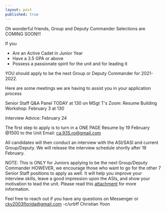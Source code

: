 ```yaml
---
layout: post
published: true
---
```

Oh wonderful friends,
Group and Deputy Commander Selections are COMING SOON!!!

If you

- Are an Active Cadet in Junior Year
- Have a 3.5 GPA or above
- Possess a passionate spirit for the unit and for leading it

YOU should apply to be the next Group or Deputy Commander for 2021-2022.

Here are some meetings we are having to assist you in your application process

Senior Staff Q&A Panel TODAY at 130 on MSgt T's Zoom:
Resume Building Workshop: February 3 at 130

Interview Advice: February 24

The first step to apply is to turn in a ONE PAGE Resume by 19 February @1500 to the Unit Email: ca.935.ro@gmail.com

All candidates will then conduct an interview with the ASI/SASI and current Group/Deputy. We will release the interview schedule shortly after 19 February.

NOTE:
This is ONLY for Juniors applying to be the next Group/Deputy Commander HOWEVER, we encourage those who want to go for the other 7 Senior Staff positions to apply as well. It will help you improve your interview skills, leave a good impression upon the ASIs, and show your motivation to lead the unit.
Please read this [attachment](https://drive.google.com/file/d/16LHkWbahlI4buTKjk6N6YI34G7exa2pZ/view?usp=sharing) for more information.

Feel free to reach out if you have any questions on Messenger or cky2003florida@gmail.com
-c/urbff Christian Yoon

